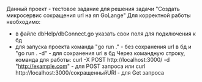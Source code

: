 Данный проект - тестовое задание для решения задачи "Создать микросервис сокращения url на яп GoLange"
Для корректной работы необходимо: 
- в файле dbHelp/dbConnect.go указать свои поля для подключения к бд
- для запуска проекта команда "go run ." - без сохранения url  в бд и "go run . -d" - для сохранения url в бд
Через командную строку, команда для работы:
curl -X POST http://localhost:3000/ -d "http://example.com" - для POST запроса
или
curl http://localhost:3000/сокращенныйURl - для Get запроса
